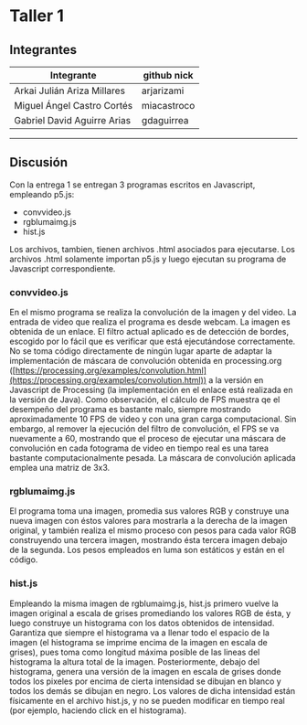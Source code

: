# Taller 1
## Integrantes
| Integrante | github nick |  
|-----------------------------|-------------
| Arkai Julián Ariza Millares | arjarizami  
| Miguel Ángel Castro Cortés  | miacastroco 
| Gabriel David Aguirre Arias | gdaguirrea  
---  
## Discusión

Con la entrega 1 se entregan 3 programas escritos en Javascript, empleando p5.js:
- convvideo.js
- rgblumaimg.js
- hist.js

Los archivos, tambien, tienen archivos .html asociados para ejecutarse. Los archivos .html solamente importan p5.js y luego ejecutan su programa de Javascript correspondiente.

### convvideo.js
En el mismo programa se realiza la convolución de la imagen y del video. La entrada de video que realiza el programa es desde webcam. La imagen es obtenida de un enlace. El filtro actual aplicado es de detección de bordes, escogido por lo fácil que es verificar que está ejecutándose correctamente. No se toma código directamente de ningún lugar aparte de adaptar la implementación de máscara de convolución obtenida en processing.org ([https://processing.org/examples/convolution.html](https://processing.org/examples/convolution.html)) a la versión en Javascript de Processing (la implementación en el enlace está realizada en la versión de Java). Como observación, el cálculo de FPS muestra qe el desempeño del programa es bastante malo, siempre mostrando aproximadamente 10 FPS de video y con una gran carga computacional. Sin embargo, al remover la ejecución del filtro de convolución, el FPS se va nuevamente a 60, mostrando que el proceso de ejecutar una máscara de convolución en cada fotograma de video en tiempo real es una tarea bastante computacionalmente pesada. La máscara de convolución aplicada emplea una matriz de 3x3.

### rgblumaimg.js
El programa toma una imagen, promedia sus valores RGB y construye una nueva imagen con éstos valores para mostrarla a la derecha de la imagen original, y también realiza el mismo proceso con pesos para cada valor RGB construyendo una tercera imagen, mostrando ésta tercera imagen debajo de la segunda. Los pesos empleados en luma son estáticos y están en el código.

### hist.js
Empleando la misma imagen de rgblumaimg.js, hist.js primero vuelve la imagen original a escala de grises promediando los valores RGB de ésta, y luego construye un histograma con los datos obtenidos de intensidad. Garantiza que siempre el histograma va a llenar todo el espacio de la imagen (el histograma se imprime encima de la imagen en escala de grises), pues toma como longitud máxima posible de las lineas del histograma la altura total de la imagen. Posteriormente, debajo del histograma, genera una versión de la imagen en escala de grises donde todos los pixeles por encima de cierta intensidad se dibujan en blanco y todos los demás se dibujan en negro. Los valores de dicha intensidad están físicamente en el archivo hist.js, y no se pueden modificar en tiempo real (por ejemplo, haciendo click en el histograma).
